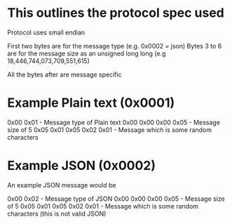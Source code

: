 # This outlines the protocol spec used
Protocol uses small endian

First two bytes are for the message type (e.g. 0x0002 = json)
Bytes 3 to 6 are for the message size as an unsigned long long (e.g 18,446,744,073,709,551,615)

All the bytes after are message specific

# Example Plain text (0x0001)
0x00 0x01 - Message type of Plain text
0x00 0x00 0x00 0x05 - Message size of 5
0x05 0x01 0x05 0x02 0x01 - Message which is some random characters


# Example JSON (0x0002)
An example JSON message would be 

0x00 0x02 - Message type of JSON
0x00 0x00 0x00 0x05 - Message size of 5
0x05 0x01 0x05 0x02 0x01 - Message which is some random characters (this is not valid JSON)
